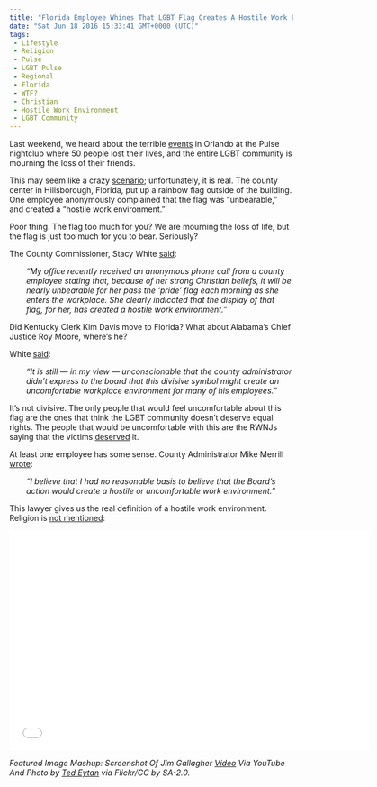 ```yaml
---
title: "Florida Employee Whines That LGBT Flag Creates A Hostile Work Environment (VIDEO)"
date: "Sat Jun 18 2016 15:33:41 GMT+0000 (UTC)"
tags: 
 - Lifestyle
 - Religion
 - Pulse
 - LGBT Pulse
 - Regional
 - Florida
 - WTF?
 - Christian
 - Hostile Work Environment
 - LGBT Community
---
```

<p><!-- Quick Adsense WordPress Plugin: http://quicksense.net/ --></p><p>Last weekend, we heard about the terrible <a href="http://www.liberalamerica.org/2016/06/12/50-confirmed-dead-53-wounded-worst-mass-shooting-us-history/" target="_blank">events</a> in Orlando at the Pulse nightclub where 50 people lost their lives, and the entire LGBT community is mourning the loss of their friends.</p><p>This may seem like a crazy <a href="http://www.patheos.com/blogs/friendlyatheist/2016/06/17/lgbt-flag-outside-florida-county-center-is-unbearable-says-christian-employee/?utm_source=dlvr.it&amp;utm_medium=facebook" onclick="__gaTracker(&apos;send&apos;, &apos;event&apos;, &apos;outbound-article&apos;, &apos;http://www.patheos.com/blogs/friendlyatheist/2016/06/17/lgbt-flag-outside-florida-county-center-is-unbearable-says-christian-employee/?utm_source=dlvr.it&amp;utm_medium=facebook&apos;, &apos;scenario&apos;);" target="_blank">scenario</a>; unfortunately, it is real. The county center in Hillsborough, Florida, put up a rainbow flag outside of the building. One employee anonymously complained that the flag was &#x201C;unbearable,&#x201D; and created a &#x201C;hostile work environment.&#x201D;</p><p>Poor thing. The flag too much for you? We are mourning the loss of life, but the flag is just too much for you to bear. Seriously?</p><p>The County Commissioner, Stacy White <a href="https://www.rawstory.com/2016/06/florida-official-complains-raising-lgbt-flag-after-orlando-creates-hostile-work-environment/" onclick="__gaTracker(&apos;send&apos;, &apos;event&apos;, &apos;outbound-article&apos;, &apos;https://www.rawstory.com/2016/06/florida-official-complains-raising-lgbt-flag-after-orlando-creates-hostile-work-environment/&apos;, &apos;said&apos;);" target="_blank">said</a>:</p><p style="padding-left: 30px;"><em>&#x201C;My office recently received an anonymous phone call from a county employee stating that, because of her strong Christian beliefs, it will be nearly unbearable for her pass the &#x2018;pride&#x2019; flag each morning as she enters the workplace. She clearly indicated that the display of that flag, for her, has created a hostile work environment.&#x201D;</em></p><p>Did Kentucky Clerk Kim Davis move to Florida? What about Alabama&#x2019;s Chief Justice Roy Moore, where&#x2019;s he?</p><p>White <a href="http://www.patheos.com/blogs/friendlyatheist/2016/06/17/lgbt-flag-outside-florida-county-center-is-unbearable-says-christian-employee/?utm_source=dlvr.it&amp;utm_medium=facebook" onclick="__gaTracker(&apos;send&apos;, &apos;event&apos;, &apos;outbound-article&apos;, &apos;http://www.patheos.com/blogs/friendlyatheist/2016/06/17/lgbt-flag-outside-florida-county-center-is-unbearable-says-christian-employee/?utm_source=dlvr.it&amp;utm_medium=facebook&apos;, &apos;said&apos;);" target="_blank">said</a>:</p><p style="padding-left: 30px;"><em>&#x201C;It is still &#x2014; in my view &#x2014; unconscionable that the county administrator didn&#x2019;t express to the board that this divisive symbol might create an uncomfortable workplace environment for many of his employees.&#x201D;</em></p><p>It&#x2019;s not divisive. The only people that would feel uncomfortable about this flag are the ones that think the LGBT community doesn&#x2019;t deserve equal rights. The people that would be uncomfortable with this are the RWNJs saying that the victims <a href="http://www.liberalamerica.org/2016/06/13/rwnj-pastor-spews-hate-filled-rhetoric-response-orlando-lgbt-shooting/" target="_blank">deserved</a> it.</p><p><!-- Quick Adsense WordPress Plugin: http://quicksense.net/ --></p><p>At least one employee has some sense. County Administrator Mike Merrill <a href="http://www.patheos.com/blogs/friendlyatheist/2016/06/17/lgbt-flag-outside-florida-county-center-is-unbearable-says-christian-employee/?utm_source=dlvr.it&amp;utm_medium=facebook" onclick="__gaTracker(&apos;send&apos;, &apos;event&apos;, &apos;outbound-article&apos;, &apos;http://www.patheos.com/blogs/friendlyatheist/2016/06/17/lgbt-flag-outside-florida-county-center-is-unbearable-says-christian-employee/?utm_source=dlvr.it&amp;utm_medium=facebook&apos;, &apos;wrote&apos;);" target="_blank">wrote</a>:</p><p style="padding-left: 30px;"><em>&#x201C;I believe that I had no reasonable basis to believe that the Board&#x2019;s action would create a hostile or uncomfortable work environment.&#x201D;</em></p><p>This lawyer gives us the real definition of a hostile work environment. Religion is <a href="https://youtu.be/XIjm55ryCEQ" onclick="__gaTracker(&apos;send&apos;, &apos;event&apos;, &apos;outbound-article&apos;, &apos;https://youtu.be/XIjm55ryCEQ&apos;, &apos;not mentioned&apos;);">not mentioned</a>:</p><p><span class="embed-youtube" style="text-align:center; display: block;"><iframe class="youtube-player" type="text/html" width="640" height="390" src="//www.youtube.com/embed/XIjm55ryCEQ?version=3&amp;rel=1&amp;fs=1&amp;autohide=2&amp;showsearch=0&amp;showinfo=1&amp;iv_load_policy=1&amp;wmode=transparent" allowfullscreen="true" style="border:0;"></iframe></span></p><p><em>Featured Image Mashup: Screenshot Of Jim&#xA0;Gallagher&#xA0;<a href="https://www.flickr.com/photos/taedc/6446464173/in/photolist-nSkiyk-aPDPd2-cJumSC-7BQ6eb-qrr6Ng-aeFFjq-gwzac-aPDPpF-8pnQHU-uBkAK5-a9cKZ6-a9cmee-J28iYv-vebnmo-H8D7gu-J9Qryv-wQ8FJx-o2etE2-pSrtaq-cVJ5QN-5Cu7bT-5C6Dtj-H3fVpj-v7eW5i-vgv1NK-uSKqX8-GgiwrS-d31Bdw-9N5vJe-8F1eDH-4G1vWx-8dSdtR-m9tbYe-oCxmWR-s5hPpK-oX2U7F-7dm9gf-VaYmm-eC3TLM-HH2FEf-coRFTN-dVjhow-6CQYKo-eC75yf-vfFQf5-vcUsw9-uDEf8T-iFJZCX-nGLhZ3-d2N561" onclick="__gaTracker(&apos;send&apos;, &apos;event&apos;, &apos;outbound-article&apos;, &apos;https://www.flickr.com/photos/taedc/6446464173/in/photolist-nSkiyk-aPDPd2-cJumSC-7BQ6eb-qrr6Ng-aeFFjq-gwzac-aPDPpF-8pnQHU-uBkAK5-a9cKZ6-a9cmee-J28iYv-vebnmo-H8D7gu-J9Qryv-wQ8FJx-o2etE2-pSrtaq-cVJ5QN-5Cu7bT-5C6Dtj-H3fVpj-v7eW5i-vgv1NK-uSKqX8-GgiwrS-d31Bdw-9N5vJe-8F1eDH-4G1vWx-8dSdtR-m9tbYe-oCxmWR-s5hPpK-oX2U7F-7dm9gf-VaYmm-eC3TLM-HH2FEf-coRFTN-dVjhow-6CQYKo-eC75yf-vfFQf5-vcUsw9-uDEf8T-iFJZCX-nGLhZ3-d2N561&apos;, &apos;Video&apos;);">Video</a> Via YouTube And Photo by <a href="https://www.flickr.com/photos/taedc/6446464173/in/photolist-nSkiyk-aPDPd2-cJumSC-7BQ6eb-qrr6Ng-aeFFjq-gwzac-aPDPpF-8pnQHU-uBkAK5-a9cKZ6-a9cmee-J28iYv-vebnmo-H8D7gu-J9Qryv-wQ8FJx-o2etE2-pSrtaq-cVJ5QN-5Cu7bT-5C6Dtj-H3fVpj-v7eW5i-vgv1NK-uSKqX8-GgiwrS-d31Bdw-9N5vJe-8F1eDH-4G1vWx-8dSdtR-m9tbYe-oCxmWR-s5hPpK-oX2U7F-7dm9gf-VaYmm-eC3TLM-HH2FEf-coRFTN-dVjhow-6CQYKo-eC75yf-vfFQf5-vcUsw9-uDEf8T-iFJZCX-nGLhZ3-d2N561" onclick="__gaTracker(&apos;send&apos;, &apos;event&apos;, &apos;outbound-article&apos;, &apos;https://www.flickr.com/photos/taedc/6446464173/in/photolist-nSkiyk-aPDPd2-cJumSC-7BQ6eb-qrr6Ng-aeFFjq-gwzac-aPDPpF-8pnQHU-uBkAK5-a9cKZ6-a9cmee-J28iYv-vebnmo-H8D7gu-J9Qryv-wQ8FJx-o2etE2-pSrtaq-cVJ5QN-5Cu7bT-5C6Dtj-H3fVpj-v7eW5i-vgv1NK-uSKqX8-GgiwrS-d31Bdw-9N5vJe-8F1eDH-4G1vWx-8dSdtR-m9tbYe-oCxmWR-s5hPpK-oX2U7F-7dm9gf-VaYmm-eC3TLM-HH2FEf-coRFTN-dVjhow-6CQYKo-eC75yf-vfFQf5-vcUsw9-uDEf8T-iFJZCX-nGLhZ3-d2N561&apos;, &apos;Ted Eytan&apos;);" target="_blank">Ted Eytan</a> via Flickr/CC by SA-2.0.&#xA0; </em></p><div style="font-size:0px;height:0px;line-height:0px;margin:0;padding:0;clear:both"></div>